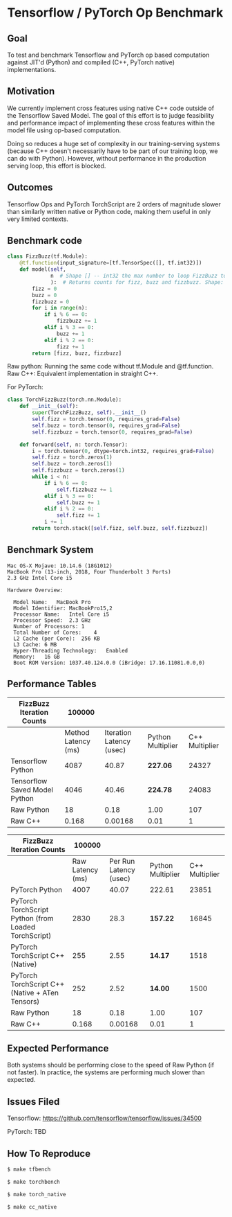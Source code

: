 Tensorflow / PyTorch Op Benchmark
=================================

Goal
----
To test and benchmark Tensorflow and PyTorch op based computation 
against JIT'd (Python) and compiled (C++, PyTorch native) implementations.

Motivation
----------
We currently implement cross features using native C++ code outside of 
the Tensorflow Saved Model. The goal of this effort is to judge 
feasibility and performance impact of implementing these cross
features within the model file using op-based computation.

Doing so reduces a huge set of complexity in our training-serving systems
(because C++ doesn't necessarily have to be part of our training loop,
we can do with Python). However, without performance in the production
serving loop, this effort is blocked.

Outcomes
--------
Tensorflow Ops and PyTorch TorchScript are 2 orders of magnitude slower 
than similarly written native or Python code, making them useful in only 
very limited contexts. 

Benchmark code
--------------
```python
class FizzBuzz(tf.Module):
    @tf.function(input_signature=[tf.TensorSpec([], tf.int32)])
    def model(self,
              n  # Shape [] -- int32 the max number to loop FizzBuzz to
              ):  # Returns counts for fizz, buzz and fizzbuzz. Shape: [1] with length 3
        fizz = 0
        buzz = 0
        fizzbuzz = 0
        for i in range(n):
            if i % 6 == 0:
                fizzbuzz += 1
            elif i % 3 == 0:
                buzz += 1
            elif i % 2 == 0:
                fizz += 1
        return [fizz, buzz, fizzbuzz]
```
Raw python: Running the same code without tf.Module and @tf.function.
Raw C++: Equivalent implementation in straight C++.

For PyTorch:
```python
class TorchFizzBuzz(torch.nn.Module):
    def __init__(self):
        super(TorchFizzBuzz, self).__init__()
        self.fizz = torch.tensor(0, requires_grad=False)
        self.buzz = torch.tensor(0, requires_grad=False)
        self.fizzbuzz = torch.tensor(0, requires_grad=False)

    def forward(self, n: torch.Tensor):
        i = torch.tensor(0, dtype=torch.int32, requires_grad=False)
        self.fizz = torch.zeros(1)
        self.buzz = torch.zeros(1)
        self.fizzbuzz = torch.zeros(1)
        while i < n:
            if i % 6 == 0:
                self.fizzbuzz += 1
            elif i % 3 == 0:
                self.buzz += 1
            elif i % 2 == 0:
                self.fizz += 1
            i += 1
        return torch.stack([self.fizz, self.buzz, self.fizzbuzz])
```

Benchmark System
----------------

```
Mac OS-X Mojave: 10.14.6 (18G1012)
MacBook Pro (13-inch, 2018, Four Thunderbolt 3 Ports)
2.3 GHz Intel Core i5

Hardware Overview:

  Model Name:	MacBook Pro
  Model Identifier:	MacBookPro15,2
  Processor Name:	Intel Core i5
  Processor Speed:	2.3 GHz
  Number of Processors:	1
  Total Number of Cores:	4
  L2 Cache (per Core):	256 KB
  L3 Cache:	6 MB
  Hyper-Threading Technology:	Enabled
  Memory:	16 GB
  Boot ROM Version:	1037.40.124.0.0 (iBridge: 17.16.11081.0.0,0)
```

Performance Tables
------------------


| FizzBuzz Iteration Counts     | 100000              |                          |                    |                |
| -------------------------     | -----------------   | -----------------------  | ------------------ | -------------  |
|                               | Method Latency (ms) | Iteration Latency (usec) | Python Multiplier  | C++ Multiplier |
| Tensorflow Python             | 4087                | 40.87                    | **227.06**         | 24327          |
| Tensorflow Saved Model Python | 4046                | 40.46                    | **224.78**         | 24083          |
| Raw Python                    | 18                  | 0.18                     | 1.00               | 107            |
| Raw C++                       | 0.168               | 0.00168                  | 0.01               | 1              |


| FizzBuzz Iteration Counts                            | 100000            |                         |                    |                |
| -------------------------                            | ----------------- | ----------------------- | ------------------ | -------------  |
|                                                      | Raw Latency (ms)  | Per Run Latency (usec)  | Python Multiplier  | C++ Multiplier |
| PyTorch Python                                       | 4007              | 40.07                   | 222.61             | 23851          |
| PyTorch TorchScript Python (from Loaded TorchScript) | 2830              | 28.3                    | **157.22**         | 16845          |
| PyTorch TorchScript C++ (Native)                     | 255               | 2.55                    | **14.17**          | 1518           |
| PyTorch TorchScript C++ (Native + ATen Tensors)      | 252               | 2.52                    | **14.00**          | 1500           |
| Raw Python                                           | 18                | 0.18                    | 1.00               | 107            |
| Raw C++                                              | 0.168             | 0.00168                 | 0.01               | 1              |

Expected Performance
--------------------

Both systems should be performing close to the speed of Raw Python (if not faster).
In practice, the systems are performing much slower than expected.


Issues Filed
------------

Tensorflow: https://github.com/tensorflow/tensorflow/issues/34500

PyTorch: TBD

How To Reproduce
----------------

```bash
$ make tfbench
```

```bash
$ make torchbench
```

```bash
$ make torch_native
```

```bash
$ make cc_native
```
